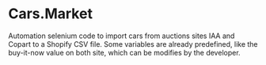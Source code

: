 # Cars.Market
Automation selenium code to import cars from auctions sites IAA and Copart to a Shopify CSV file.
Some variables are already predefined, like the buy-it-now value on both site, which can be modifies by the developer.

